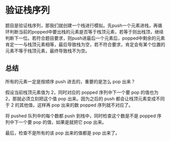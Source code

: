 # 验证栈序列

题目是验证栈序列，那我们就创建一个栈进行模拟。先push一个元素进栈，再循环判断当前的popped中要出栈的元素是否等于栈顶元素，若等于则出栈顶，继续判断下一位。若符合题目要求，则push进最后一个元素后，popped中剩余的元素肯定一一与栈顶元素相等，最后导致栈为空，若不符合要求，肯定会有某个位置的元素不等于栈顶元素，最终导致栈不为空。

## 总结

所有的元素一定是按顺序 push 进去的，重要的是怎么 pop 出来？

假设当前栈顶元素值为 2，同时对应的 popped 序列中下一个要 pop 的值也为 2，那就必须立刻把这个值 pop 出来。因为之后的 push 都会让栈顶元素变成不同于 2 的其他值，这样再 pop 出来的数 popped 序列就不对应了。

将 pushed 队列中的每个数都 push 到栈中，同时检查这个数是不是 popped 序列中下一个要 pop 的值，如果是就把它 pop 出来。

最后，检查不是所有的该 pop 出来的值都是 pop 出来了。